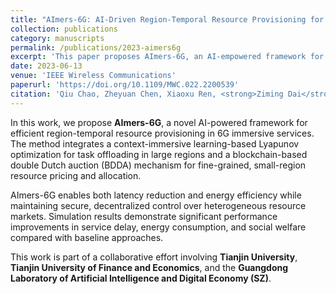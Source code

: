 ```yaml
---
title: "AImers-6G: AI-Driven Region-Temporal Resource Provisioning for 6G Immersive Services"
collection: publications
category: manuscripts
permalink: /publications/2023-aimers6g
excerpt: 'This paper proposes AImers-6G, an AI-empowered framework for efficient and secure resource provisioning in 6G immersive service environments using context-immersive learning and blockchain-based auctions.'
date: 2023-06-13
venue: 'IEEE Wireless Communications'
paperurl: 'https://doi.org/10.1109/MWC.022.2200539'
citation: 'Qiu Chao, Zheyuan Chen, Xiaoxu Ren, <strong>Ziming Dai</strong>, Cheng Zhang, and Xiaofei Wang. "AImers-6G: AI-driven region-temporal resource provisioning for 6G immersive services." IEEE Wireless Communications 30, no. 3 (2023): 196-203.'
---
```


In this work, we propose **AImers-6G**, a novel AI-powered framework for efficient region-temporal resource provisioning in 6G immersive services. The method integrates a context-immersive learning-based Lyapunov optimization for task offloading in large regions and a blockchain-based double Dutch auction (BDDA) mechanism for fine-grained, small-region resource pricing and allocation.

AImers-6G enables both latency reduction and energy efficiency while maintaining secure, decentralized control over heterogeneous resource markets. Simulation results demonstrate significant performance improvements in service delay, energy consumption, and social welfare compared with baseline approaches.

This work is part of a collaborative effort involving **Tianjin University**, **Tianjin University of Finance and Economics**, and the **Guangdong Laboratory of Artificial Intelligence and Digital Economy (SZ)**.